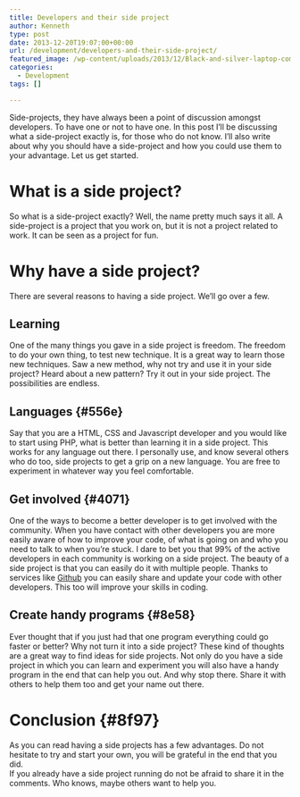 ```yaml
---
title: Developers and their side project
author: Kenneth
type: post
date: 2013-12-20T19:07:00+00:00
url: /development/developers-and-their-side-project/
featured_image: /wp-content/uploads/2013/12/Black-and-silver-laptop-computer-on-table-scaled.jpg
categories:
  - Development
tags: []

---
```

Side-projects, they have always been a point of discussion amongst developers. To have one or not to have one. In this post I’ll be discussing what a side-project exactly is, for those who do not know. I’ll also write about why you should have a side-project and how you could use them to your advantage. Let us get started.

# What is a side project?

So what is a side-project exactly? Well, the name pretty much says it all. A side-project is a project that you work on, but it is not a project related to work. It can be seen as a project for fun.

# Why have a side project?

There are several reasons to having a side project. We’ll go over a few.

## Learning 

One of the many things you gave in a side project is freedom. The freedom to do your own thing, to test new technique. It is a great way to learn those new techniques. Saw a new method, why not try and use it in your side project? Heard about a new pattern? Try it out in your side project. The possibilities are endless.

## Languages {#556e}

Say that you are a HTML, CSS and Javascript developer and you would like to start using PHP, what is better than learning it in a side project. This works for any language out there. I personally use, and know several others who do too, side projects to get a grip on a new language. You are free to experiment in whatever way you feel comfortable.

## Get involved {#4071}

One of the ways to become a better developer is to get involved with the community. When you have contact with other developers you are more easily aware of how to improve your code, of what is going on and who you need to talk to when you’re stuck. I dare to bet you that 99% of the active developers in each community is working on a side project. The beauty of a side project is that you can easily do it with multiple people. Thanks to services like&nbsp;<a href="http://www.github.com/" target="_blank" rel="noreferrer noopener">Github</a>&nbsp;you can easily share and update your code with other developers. This too will improve your skills in coding.

## Create handy programs {#8e58}

Ever thought that if you just had that one program everything could go faster or better? Why not turn it into a side project? These kind of thoughts are a great way to find ideas for side projects. Not only do you have a side project in which you can learn and experiment you will also have a handy program in the end that can help you out. And why stop there. Share it with others to help them too and get your name out there.

# Conclusion {#8f97}

As you can read having a side projects has a few advantages. Do not hesitate to try and start your own, you will be grateful in the end that you did.  
If you already have a side project running do not be afraid to share it in the comments. Who knows, maybe others want to help you.